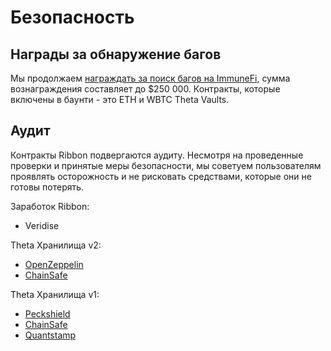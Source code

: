 # Безопасность

## Награды за обнаружение багов

Мы продолжаем [награждать за поиск багов на ImmuneFi](https://immunefi.com/bounty/ribbon/), сумма вознаграждения составляет до $250 000. Контракты, которые включены в баунти - это ETH и WBTC Theta Vaults.

## Аудит

Контракты Ribbon подвергаются аудиту. Несмотря на проведенные проверки и принятые меры безопасности, мы советуем пользователям проявлять осторожность и не рисковать средствами, которые они не готовы потерять.

Заработок Ribbon:

* Veridise

Theta Хранилища v2:

* [OpenZeppelin](https://blog.openzeppelin.com/ribbon-finance-audit/)
* [ChainSafe](https://github.com/ribbon-finance/audit/blob/master/reports/RibbonThetaVault%20V2%20Smart%20Contract%20Review%20And%20Verification.pdf)

Theta Хранилища v1:

* [Peckshield](https://github.com/ribbon-finance/audit/blob/master/reports/PeckShield-Audit-Report-Ribbon-v1.0.pdf)
* [ChainSafe](https://github.com/ChainSafe/audits/blob/main/Ribbon%20Finance/Ribbon-Audit\_April-2021.pdf)
* [Quantstamp](https://github.com/ribbon-finance/audit/blob/master/reports/Quantstamp%20Theta%20Vault.pdf)
